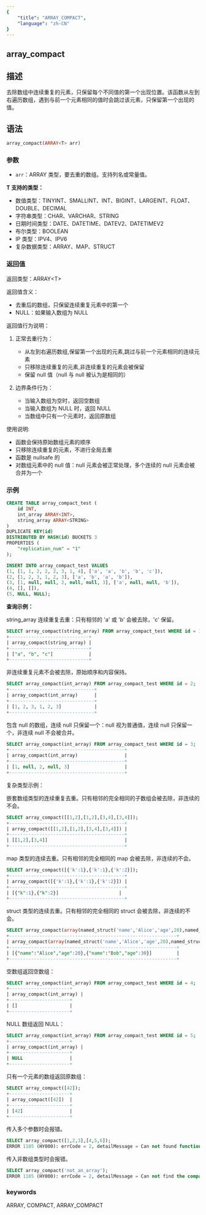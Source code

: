 ```yaml
---
{
    "title": "ARRAY_COMPACT",
    "language": "zh-CN"
}
---
```


## array_compact

<version since="2.0.0">

</version>

## 描述

去除数组中连续重复的元素，只保留每个不同值的第一个出现位置。该函数从左到右遍历数组，遇到与前一个元素相同的值时会跳过该元素，只保留第一个出现的值。

## 语法

```sql
array_compact(ARRAY<T> arr)
```

### 参数

- `arr`：ARRAY<T> 类型，要去重的数组。支持列名或常量值。

**T 支持的类型：**
- 数值类型：TINYINT、SMALLINT、INT、BIGINT、LARGEINT、FLOAT、DOUBLE、DECIMAL
- 字符串类型：CHAR、VARCHAR、STRING
- 日期时间类型：DATE、DATETIME、DATEV2、DATETIMEV2
- 布尔类型：BOOLEAN
- IP 类型：IPV4、IPV6
- 复杂数据类型：ARRAY、MAP、STRUCT


### 返回值

返回类型：ARRAY\<T>

返回值含义：
- 去重后的数组，只保留连续重复元素中的第一个
- NULL：如果输入数组为 NULL

返回值行为说明：

1. 正常去重行为：
   - 从左到右遍历数组,保留第一个出现的元素,跳过与前一个元素相同的连续元素
   - 只移除连续重复的元素,非连续重复的元素会被保留
   - 保留 null 值（null 与 null 被认为是相同的）

2. 边界条件行为：
   - 当输入数组为空时，返回空数组
   - 当输入数组为 NULL 时，返回 NULL
   - 当数组中只有一个元素时，返回原数组

使用说明:

- 函数会保持原始数组元素的顺序
- 只移除连续重复的元素，不进行全局去重
- 函数是 nullsafe 的
- 对数组元素中的 null 值：null 元素会被正常处理，多个连续的 null 元素会被合并为一个

### 示例

```sql
CREATE TABLE array_compact_test (
    id INT,
    int_array ARRAY<INT>,
    string_array ARRAY<STRING>
)
DUPLICATE KEY(id)
DISTRIBUTED BY HASH(id) BUCKETS 3
PROPERTIES (
    "replication_num" = "1"
);

INSERT INTO array_compact_test VALUES
(1, [1, 1, 2, 2, 2, 3, 1, 4], ['a', 'a', 'b', 'b', 'c']),
(2, [1, 2, 3, 1, 2, 3], ['a', 'b', 'a', 'b']),
(3, [1, null, null, 2, null, null, 3], ['a', null, null, 'b']),
(4, [], []),
(5, NULL, NULL);
```

**查询示例：**

string_array 连续重复去重：只有相邻的 'a' 或 'b' 会被去除，'c' 保留。
```sql
SELECT array_compact(string_array) FROM array_compact_test WHERE id = 1;
+-----------------------------+
| array_compact(string_array) |
+-----------------------------+
| ["a", "b", "c"]             |
+-----------------------------+
```

非连续重复元素不会被去除，原始顺序和内容保持。
```sql
SELECT array_compact(int_array) FROM array_compact_test WHERE id = 2;
+-------------------------------+
| array_compact(int_array)      |
+-------------------------------+
| [1, 2, 3, 1, 2, 3]            |
+-------------------------------+
```

包含 null 的数组，连续 null 只保留一个：null 视为普通值，连续 null 只保留一个，非连续 null 不会被合并。
```sql
SELECT array_compact(int_array) FROM array_compact_test WHERE id = 3;
+------------------------------------------+
| array_compact(int_array)                 |
+------------------------------------------+
| [1, null, 2, null, 3]                    |
+------------------------------------------+
```

复杂类型示例：

嵌套数组类型的连续重复去重。只有相邻的完全相同的子数组会被去除，非连续的不会。
```sql
SELECT array_compact([[1,2],[1,2],[3,4],[3,4]]);
+------------------------------------------+
| array_compact([[1,2],[1,2],[3,4],[3,4]]) |
+------------------------------------------+
| [[1,2],[3,4]]                            |
+------------------------------------------+
```

map 类型的连续去重。只有相邻的完全相同的 map 会被去除，非连续的不会。
```sql
SELECT array_compact([{'k':1},{'k':1},{'k':2}]);
+------------------------------------------+
| array_compact([{'k':1},{'k':1},{'k':2}]) |
+------------------------------------------+
| [{"k":1},{"k":2}]                      |
+------------------------------------------+
```

struct 类型的连续去重。只有相邻的完全相同的 struct 会被去除，非连续的不会。
```sql
SELECT array_compact(array(named_struct('name','Alice','age',20),named_struct('name','Alice','age',20),named_struct('name','Bob','age',30)));
+-------------------------------------------------------------+
| array_compact(array(named_struct('name','Alice','age',20),named_struct('name','Alice','age',20),named_struct('name','Bob','age',30))) |
+-------------------------------------------------------------+
| [{"name":"Alice","age":20},{"name":"Bob","age":30}]         |
+-------------------------------------------------------------+
```

空数组返回空数组：
```sql
SELECT array_compact(int_array) FROM array_compact_test WHERE id = 4;
+----------------------+
| array_compact(int_array) |
+----------------------+
| []                   |
+----------------------+
```

NULL 数组返回 NULL：
```sql
SELECT array_compact(int_array) FROM array_compact_test WHERE id = 5;
+----------------------+
| array_compact(int_array) |
+----------------------+
| NULL                 |
+----------------------+
```

只有一个元素的数组返回原数组：
```sql
SELECT array_compact([42]);
+----------------------+
| array_compact([42])  |
+----------------------+
| [42]                 |
+----------------------+
```

传入多个参数时会报错。
```sql
SELECT array_compact([1,2,3],[4,5,6]);
ERROR 1105 (HY000): errCode = 2, detailMessage = Can not found function 'array_compact' which has 2 arity. Candidate functions are: [array_compact(Expression)]
```

传入非数组类型时会报错。
```sql
SELECT array_compact('not_an_array');
ERROR 1105 (HY000): errCode = 2, detailMessage = Can not find the compatibility function signature: array_compact(VARCHAR(12))
```

### keywords

ARRAY, COMPACT, ARRAY_COMPACT 